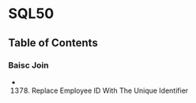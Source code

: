 # SQL50

## Table of Contents
### Baisc Join
* 1378. Replace Employee ID With The Unique Identifier
